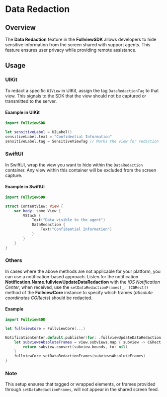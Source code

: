 # Data Redaction

## Overview
The **Data Redaction** feature in the **FullviewSDK** allows developers to hide sensitive information from the screen shared with support agents. This feature ensures user privacy while providing remote assistance.

## Usage

### UIKit
To redact a specific `UIView` in UIKit, assign the tag `DataRedactionTag` to that view. This signals to the SDK that the view should not be captured or transmitted to the server.

#### Example in UIKit

```swift
import FullviewSDK

let sensitiveLabel = UILabel()
sensitiveLabel.text = "Confidential Information"
sensitiveLabel.tag = SensitiveViewTag // Marks the view for redaction
```


### SwiftUI

In SwiftUI, wrap the view you want to hide within the `DataRedaction` container. Any view within this container will be excluded from the screen capture.

#### Example in SwiftUI

```swift
import FullviewSDK

struct ContentView: View {
    var body: some View {
        VStack {
            Text("Data visible to the agent")
            DataRedaction {
                Text("Confidential Information")
            }
        }
    }
}
```

### Others

In cases where the above methods are not applicable for your platform, you can use a notification-based approach. Listen for the notification **Notification.Name.fullviewUpdateDataRedaction** with the *iOS Notification Center*, when received, use the `setDataRedactionFrames(_: [CGRect])` method of the **FullviewCore** instance to specify which frames (*absolute coordinates CGRects*) should be redacted.

#### Example

```swift
import FullviewSDK

let fullviewCore = FullviewCore(...)

NotificationCenter.default.publisher(for: .fullviewUpdateDataRedaction)) { _ in
	let subviewsAbsoluteFrames = view.subviews.map { subview -> CGRect in
		return subview.convert(subview.bounds, to: nil)
	}
	fullviewCore.setDataRedactionFrames(subviewsAbsoluteFrames)
}
```

### Note
This setup ensures that tagged or wrapped elements, or frames provided through `setDataRedactionFrames`, will not appear in the shared screen feed.